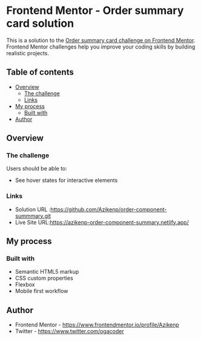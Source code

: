 # Frontend Mentor - Order summary card solution

This is a solution to the [Order summary card challenge on Frontend Mentor](https://www.frontendmentor.io/challenges/order-summary-component-QlPmajDUj). Frontend Mentor challenges help you improve your coding skills by building realistic projects. 

## Table of contents

- [Overview](#overview)
  - [The challenge](#the-challenge)
  - [Links](#links)
- [My process](#my-process)
  - [Built with](#built-with)
- [Author](#author)


## Overview

### The challenge

Users should be able to:

- See hover states for interactive elements


### Links

- Solution URL :https://github.com/Azikenp/order-component-summmary.git 
- Live Site URL:https://azikenp-order-component-summary.netlify.app/

## My process

### Built with

- Semantic HTML5 markup
- CSS custom properties
- Flexbox
- Mobile first workflow

## Author

- Frontend Mentor - https://www.frontendmentor.io/profile/Azikenp
- Twitter - https://www.twitter.com/ogacoder
